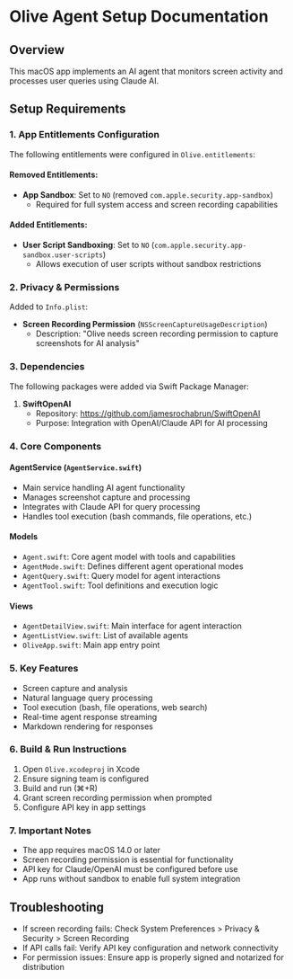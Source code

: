 # Olive Agent Setup Documentation

## Overview
This macOS app implements an AI agent that monitors screen activity and processes user queries using Claude AI.

## Setup Requirements

### 1. App Entitlements Configuration
The following entitlements were configured in `Olive.entitlements`:

#### Removed Entitlements:
- **App Sandbox**: Set to `NO` (removed `com.apple.security.app-sandbox`)
  - Required for full system access and screen recording capabilities

#### Added Entitlements:
- **User Script Sandboxing**: Set to `NO` (`com.apple.security.app-sandbox.user-scripts`)
  - Allows execution of user scripts without sandbox restrictions

### 2. Privacy & Permissions
Added to `Info.plist`:
- **Screen Recording Permission** (`NSScreenCaptureUsageDescription`)
  - Description: "Olive needs screen recording permission to capture screenshots for AI analysis"

### 3. Dependencies
The following packages were added via Swift Package Manager:

1. **SwiftOpenAI**
   - Repository: https://github.com/jamesrochabrun/SwiftOpenAI
   - Purpose: Integration with OpenAI/Claude API for AI processing

### 4. Core Components

#### AgentService (`AgentService.swift`)
- Main service handling AI agent functionality
- Manages screenshot capture and processing
- Integrates with Claude API for query processing
- Handles tool execution (bash commands, file operations, etc.)

#### Models
- `Agent.swift`: Core agent model with tools and capabilities
- `AgentMode.swift`: Defines different agent operational modes
- `AgentQuery.swift`: Query model for agent interactions
- `AgentTool.swift`: Tool definitions and execution logic

#### Views
- `AgentDetailView.swift`: Main interface for agent interaction
- `AgentListView.swift`: List of available agents
- `OliveApp.swift`: Main app entry point

### 5. Key Features
- Screen capture and analysis
- Natural language query processing
- Tool execution (bash, file operations, web search)
- Real-time agent response streaming
- Markdown rendering for responses

### 6. Build & Run Instructions
1. Open `Olive.xcodeproj` in Xcode
2. Ensure signing team is configured
3. Build and run (⌘+R)
4. Grant screen recording permission when prompted
5. Configure API key in app settings

### 7. Important Notes
- The app requires macOS 14.0 or later
- Screen recording permission is essential for functionality
- API key for Claude/OpenAI must be configured before use
- App runs without sandbox to enable full system integration

## Troubleshooting
- If screen recording fails: Check System Preferences > Privacy & Security > Screen Recording
- If API calls fail: Verify API key configuration and network connectivity
- For permission issues: Ensure app is properly signed and notarized for distribution